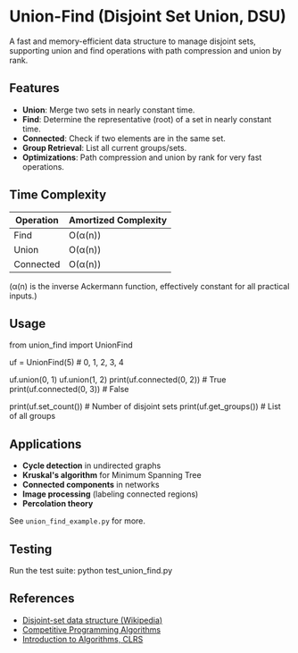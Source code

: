 # Union-Find (Disjoint Set Union, DSU)

A fast and memory-efficient data structure to manage disjoint sets, supporting union and find operations with path compression and union by rank.

## Features

- **Union**: Merge two sets in nearly constant time.
- **Find**: Determine the representative (root) of a set in nearly constant time.
- **Connected**: Check if two elements are in the same set.
- **Group Retrieval**: List all current groups/sets.
- **Optimizations**: Path compression and union by rank for very fast operations.

## Time Complexity

| Operation | Amortized Complexity |
|-----------|---------------------|
| Find      | O(α(n))             |
| Union     | O(α(n))             |
| Connected | O(α(n))             |

(α(n) is the inverse Ackermann function, effectively constant for all practical inputs.)

## Usage

from union_find import UnionFind

uf = UnionFind(5) # 0, 1, 2, 3, 4

uf.union(0, 1)
uf.union(1, 2)
print(uf.connected(0, 2)) # True
print(uf.connected(0, 3)) # False

print(uf.set_count()) # Number of disjoint sets
print(uf.get_groups()) # List of all groups

## Applications

- **Cycle detection** in undirected graphs
- **Kruskal's algorithm** for Minimum Spanning Tree
- **Connected components** in networks
- **Image processing** (labeling connected regions)
- **Percolation theory**

See `union_find_example.py` for more.

## Testing

Run the test suite:
python test_union_find.py


## References

- [Disjoint-set data structure (Wikipedia)](https://en.wikipedia.org/wiki/Disjoint-set_data_structure)
- [Competitive Programming Algorithms](https://cp-algorithms.com/data_structures/disjoint_set_union.html)
- [Introduction to Algorithms, CLRS](https://mitpress.mit.edu/books/introduction-algorithms-third-edition)
